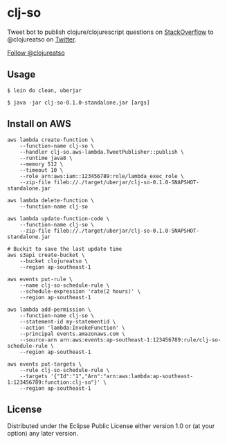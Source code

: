 # clj-so

Tweet bot to publish clojure/clojurescript questions on [StackOverflow](https://stackoverflow.com) to @clojureatso on [Twitter](https://twitter.com/).

<a href="https://twitter.com/clojureatso?ref_src=twsrc%5Etfw" class="twitter-follow-button" data-show-count="false">Follow @clojureatso</a><script async src="https://platform.twitter.com/widgets.js" charset="utf-8"></script>

## Usage

```shell
$ lein do clean, uberjar

$ java -jar clj-so-0.1.0-standalone.jar [args]
```

## Install on AWS

```shell
aws lambda create-function \
    --function-name clj-so \
    --handler clj-so.aws-lambda.TweetPublisher::publish \
    --runtime java8 \
    --memory 512 \
    --timeout 10 \
    --role arn:aws:iam::123456789:role/lambda_exec_role \
    --zip-file fileb://./target/uberjar/clj-so-0.1.0-SNAPSHOT-standalone.jar

aws lambda delete-function \
    --function-name clj-so

aws lambda update-function-code \
    --function-name clj-so \
    --zip-file fileb://./target/uberjar/clj-so-0.1.0-SNAPSHOT-standalone.jar

# Buckit to save the last update time
aws s3api create-bucket \
    --bucket clojureatso \
    --region ap-southeast-1

aws events put-rule \
    --name clj-so-schedule-rule \
    --schedule-expression 'rate(2 hours)' \
    --region ap-southeast-1

aws lambda add-permission \
    --function-name clj-so \
    --statement-id my-statementid \
    --action 'lambda:InvokeFunction' \
    --principal events.amazonaws.com \
    --source-arn arn:aws:events:ap-southeast-1:123456789:rule/clj-so-schedule-rule \
    --region ap-southeast-1

aws events put-targets \
    --rule clj-so-schedule-rule \
    --targets '{"Id":"1","Arn":"arn:aws:lambda:ap-southeast-1:123456789:function:clj-so"}' \
    --region ap-southeast-1
```

## License

Distributed under the Eclipse Public License either version 1.0 or (at
your option) any later version.
